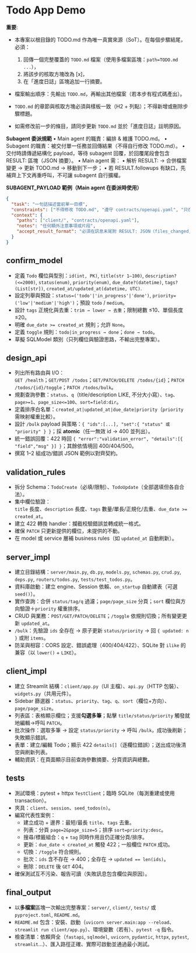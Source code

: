 # Todo App Demo

**重要**:
- 本專案以根目錄的 TODO.md 作為唯一真實來源（SoT）。在每個步驟結尾，必須：
  1) 回傳一個完整覆蓋的 `TODO.md` 檔案（使用多檔案區塊：```path=TODO.md ...```），
  2) 將該步的核取方塊改為 [x]，
  3) 在「進度日誌」區塊追加一行摘要。

- 檔案輸出順序：先輸出 `TODO.md`，再輸出其他檔案（若本步有程式碼產出）。
- `TODO.md` 的章節與核取方塊必須與樣板一致（H2 + 列點）；不得新增或刪除步驟標題。
- 如需修改前一步的條目，請同步更新 `TODO.md` 並於「進度日誌」註明原因。

**Subagent 委派規範**
	•	Main agent 的職責：編排 & 維護 TODO.md。
	•	Subagent 的職責：被交付單一任務並回傳結果（不得自行修改 TODO.md）。
	•	交付時請傳遞結構化 payload，等待 subagent 回覆，於回覆尾段會包含 RESULT: 區塊（JSON 摘要）。
	•	Main agent 需：
	•	解析 RESULT: → 合併檔案變更 → 更新 TODO.md → 移動到下一步；
	•	若 RESULT.followups 有缺口，先補齊上下文再重呼叫，不可讓 subagent 自行擴權。

**SUBAGENT_PAYLOAD 範例（Main agent 在委派時使用）**
```json
{
  "task": "一句話描述當前單一目標",
  "constraints": ["不得修改 TODO.md", "遵守 contracts/openapi.yaml", "只在指定目錄讀寫"],
  "context": {
    "paths": ["client/", "contracts/openapi.yaml"],
    "notes": "任何額外注意事項或片段",
    "accept_result_format": "必須在訊息末尾附 RESULT: JSON（files_changed, notes, followups）"
  }
}
```

## confirm_model
- 定義 `Todo` 欄位與型別：`id(int, PK)`, `title(str 1–100)`, `description?(<=2000)`, `status(enum)`, `priority(enum)`, `due_date?(datetime)`, `tags?(List[str])`, `created_at/updated_at(datetime, UTC)`.
- 設定列舉與預設：`status=('todo'|'in_progress'|'done')`, `priority=('low'|'medium'|'high')`；預設 `todo` / `medium`。
- 設計 `tags` 正規化與去重：`trim → lower → 去重`；限制總數 ≤10、單個長度 ≤20。
- 明確 `due_date >= created_at` 規則；允許 `None`。
- 定義 `toggle` 規則：`todo|in_progress → done`；`done → todo`。
- 草擬 SQLModel 類別（只列欄位與驗證思路，不輸出完整專案）。

## design_api
- 列出所有路由與 I/O：  
  `GET /health`；`GET/POST /todos`；`GET/PATCH/DELETE /todos/{id}`；`PATCH /todos/{id}/toggle`；`PATCH /todos/bulk`。
- 規劃查詢參數：`status`、`q`（title/description LIKE, 不分大小寫）、`tag`、`page>=1`、`page_size<=100`、`sort=field:dir`。
- 定義排序白名單：`created_at|updated_at|due_date|priority`（`priority` 需映射權重比較）。
- 設計 `/bulk` payload 與策略：`{ "ids":[...], "set":{ "status" 或 "priority" } }`；採 **atomic**（任一無效 id → 400 並列出）。
- 統一錯誤回覆：422 時回 `{ "error":"validation_error", "details":[{ "field","msg" }] }`；其餘依情境回 400/404/500。
- 撰寫 1–2 組成功/錯誤 JSON 範例以對齊契約。

## validation_rules
- 拆分 Schema：`TodoCreate`（必填/限制）、`TodoUpdate`（全部選填但各自合法）。
- 集中欄位驗證：  
  `title` 長度、`description` 長度、`tags` 數量/單長/正規化/去重、`due_date >= created_at`。
- 建立 422 轉換 handler：攔截校驗錯誤並轉成統一格式。
- 確保 `PATCH` 只更新提供的欄位，未提供的不動。
- 在 model 或 service 層補 business rules（如 `updated_at` 自動刷新）。

## server_impl
- 建立目錄結構：`server/main.py`, `db.py`, `models.py`, `schemas.py`, `crud.py`, `deps.py`, `routers/todos.py`, `tests/test_todos.py`。
- 資料庫啟動：建立 engine、Session 依賴、`on_startup` 自動建表（可選 `seed()`）。
- 實作查詢：合併 `status/tag/q` 過濾；`page/page_size` 分頁；`sort` 欄位與方向驗證＋`priority` 權重排序。
- CRUD 與業務：`POST/GET/PATCH/DELETE`；`/toggle` 依規則切換；所有變更更新 `updated_at`。
- `/bulk`：先驗證 `ids` 全存在 → 原子更新 `status/priority` → 回 `{ updated: n }` 或附 `items`。
- 防呆與相容：CORS 設定、錯誤處理（400/404/422）、SQLite 對 `ilike` 的兼容（以 `lower()` + `LIKE`）。

## client_impl
- 建立 Streamlit 結構：`client/app.py`（UI 主檔）、`api.py`（HTTP 包裝）、`widgets.py`（共用元件）。
- Sidebar 篩選器：`status`、`priority`、`tag`、`q`、`sort`（欄位+方向）、`page/page_size`。
- 列表區：表格顯示欄位；支援**勾選多筆**；點擊 `title/status/priority` 觸發就地編輯→呼叫 `PATCH`。
- 批次操作：選取多筆 → 設定 `status/priority` → 呼叫 `/bulk`，成功後刷新；失敗顯示錯誤。
- 表單：建立/編輯 Todo；顯示 422 `details[]`（逐欄位錯誤）；送出成功後清空與刷新列表。
- 輔助資訊：在頁面顯示目前查詢參數摘要、分頁資訊與總數。

## tests
- 測試環境：pytest + httpx `TestClient`；臨時 SQLite（每測重建或使用 transaction）。
- 夾具：`client`、`session`、`seed_todos(n)`。
- 編寫代表性案例：  
  - 建立成功 + 邊界：最短/最長 `title`、`tags` 去重。  
  - 列表：分頁 `page=2&page_size=5`；排序 `sort=priority:desc`。  
  - 搜尋/標籤組合：`q` + `tag` 同時作用且仍正確分頁/排序。  
  - 更新：`due_date < created_at` 觸發 422；一般欄位 `PATCH` 成功。  
  - 切換：`/toggle` 符合規則。  
  - 批次：`ids` 含不存在 → 400；全存在 → `updated == len(ids)`。  
  - 刪除：`DELETE` 後 `GET` 404。
- 確保測試互不污染、報告可讀（失敗訊息包含欄位與原因）。

## final_output
- 以**多檔案**區塊一次輸出完整專案：`server/`, `client/`, `tests/` 或 `pyproject.toml`, `README.md`。
- `README.md` 包含：安裝、啟動（`uvicorn server.main:app --reload`、`streamlit run client/app.py`）、環境變數（若有）、`pytest -q` 指令。
- 檢查清單：依賴齊全（`fastapi`, `sqlmodel`, `uvicorn`, `pydantic`, `httpx`, `pytest`, `streamlit`…）、匯入路徑正確、實際可啟動並通過最小測試。
